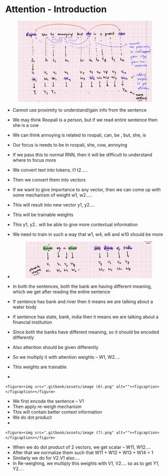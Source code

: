 # Attention - Introduction



<figure><img src=".gitbook/assets/image (4) (1).png" alt=""><figcaption></figcaption></figure>

* Cannot use proximity to understand/gain info from the sentence
* We may think Roopali is a person, but if we read entire sentence then she is a cow
* We can think annoying is related to roopali, can, be , but, she, is
* Our focus is needs to be in roopali, she, cow, annoying
* If we pass this to normal RNN, then it will be difficult to understand where to focus more
* We convert text into tokens, t1 t2…..
* Then we convert them into vectors
* If we want to give importance to any vector, then we can come up with some mechanism of weight w1, w2…..
* This will result into new vector y1, y2….
* This will be trainable weights
* This y1, y2.. will be able to give more contextual information
* We need to train in such a way that w1, w4, w6 and w10 should be more
*   &#x20;&#x20;

    <figure><img src=".gitbook/assets/image (5).png" alt=""><figcaption></figcaption></figure>
* In both the sentences, both the bank are having different meaning, which we get after reading the entire sentence
* If sentence has bank and river then it means we are talking about a water body
* If sentence has state, bank, india then it means we are talking about a financial institution
* Since both the banks have different meaning, so it should be encoded differently
* Also attention should be given differently
* So we multiply it with attention weights – W1, W2….
* This weights are trainable
*

    <figure><img src=".gitbook/assets/image (6).png" alt=""><figcaption></figcaption></figure>
* We first encode the sentence – V1
* Then apply re-weigh mechanism
* This will contain better context information
* We do dot product
*

    <figure><img src=".gitbook/assets/image (7).png" alt=""><figcaption></figcaption></figure>
* When we do dot product of 2 vectors, we get scalar – W11, W12….
* After that we normalize them such that W11 +  W12 + W13 + W14 = 1
* Similarly we do for V2.V1 also….
* In Re-weighing, we multiply this weights with V1, V2.... so as to get Y1, Y2....

